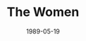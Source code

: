 ---
title: The Women
date: 1989-05-19
closing_date: 1989-06-03
layout: productions
featured_image:
image_caption:
image_credit:
playbill:
Theatre: Theatre Jacksonville
Venue: Little Theatre
cast:
- Jane: Robin Mori
- Nancy: Sue Hurley
- Peggy: Carol Ann Gribbin
- Sylvia: Marcia Morgan Senen
- Edith: Lori Schultz
- Mary: Robbi Neal
- First Hairdresser: Ann C. Quartz
- Head Hairdresser: Kaye Jennings
- Princess Tamara: Debbie Templeton
- Crystal Allen: Cyndi Marie
- Exercise Instructress: Ann C. Quartz
- Maggie: Shirley Nye
- Miss Trimmerback: Kaye Jennings
- Miss Watts: Ann Wittenstein
- A Nurse: Ann C. Quartz
- Lucy: Sarah Boone
- Countess de Lage: Nan Resnick
- Helene: Debbie Templeton
- First Society Woman: Ann Wittenstein
- 2nd Society Woman: Debbie Templeton
- Sadie: Ann C. Quartz
- Cigarette Girl: Shirley Nye
- Girl in Distress: Sarah Boone
crew:
- Artistic Director: Robert Arleigh White
- Scenic Designer: Hal D. Henderson
- Lighting Designer: Kelly Hart
- Technical Director: Hal D. Henderson
- Lighting Director: Kelly Hart
- Costume Coordinator: Widget Wilson
- Sound Design: Robert Arleigh White
- Stage Manager: Karl Rogers
- Lighting & Sound Operator: Gloria Pepe
- Set Construction:
  - Joe Bove
  - Garry Bragg
  - Juan Carcaba
  - Susan Carcaba
  - Scott Hanna
  - Shyla Henderson
  - Ray Holcomb
  - Craig Kassan
  - Beth Wolford
  - Charlotte Lawson
  - Gloria Pepe
  - Don Peterson
  - Hal Peterson
  - Derick Peterson
  - Ken Wooten
- Properties:
  - Laurie Davidson
  - Shyla Henderson
- Key Grip: Don Peterson
- Stage Crew:
  - Scott Hanna
  - Ken Wooten
  - Craig Kassan
  - David Stillson
- Poster Design: Tom Schiffanella
orchestra:
external_links:
---